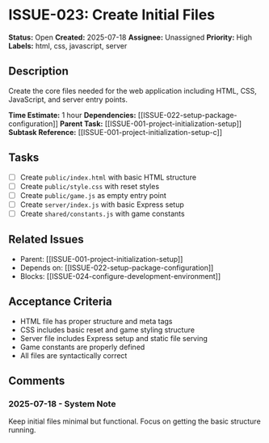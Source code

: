 # ISSUE-023: Create Initial Files

**Status:** Open
**Created:** 2025-07-18
**Assignee:** Unassigned
**Priority:** High
**Labels:** html, css, javascript, server

## Description
Create the core files needed for the web application including HTML, CSS, JavaScript, and server entry points.

**Time Estimate:** 1 hour
**Dependencies:** [[ISSUE-022-setup-package-configuration]]
**Parent Task:** [[ISSUE-001-project-initialization-setup]]
**Subtask Reference:** [[ISSUE-001-project-initialization-setup-c]]

## Tasks
- [ ] Create `public/index.html` with basic HTML structure
- [ ] Create `public/style.css` with reset styles
- [ ] Create `public/game.js` as empty entry point
- [ ] Create `server/index.js` with basic Express setup
- [ ] Create `shared/constants.js` with game constants

## Related Issues
- Parent: [[ISSUE-001-project-initialization-setup]]
- Depends on: [[ISSUE-022-setup-package-configuration]]
- Blocks: [[ISSUE-024-configure-development-environment]]

## Acceptance Criteria
- HTML file has proper structure and meta tags
- CSS includes basic reset and game styling structure
- Server file includes Express setup and static file serving
- Game constants are properly defined
- All files are syntactically correct

## Comments
### 2025-07-18 - System Note
Keep initial files minimal but functional. Focus on getting the basic structure running.